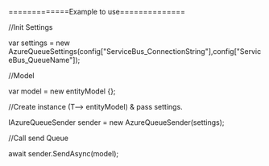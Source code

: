 ﻿=============Example to use==============

//Init Settings

var settings = new AzureQueueSettings(config["ServiceBus_ConnectionString"],config["ServiceBus_QueueName"]);

//Model

var model = new entityModel {};

//Create instance (T--> entityModel) & pass settings.

IAzureQueueSender<entityModel> sender = new AzureQueueSender<entityModel>(settings);
  
//Call send Queue

await sender.SendAsync(model);
